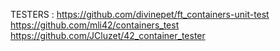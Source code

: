 TESTERS :
https://github.com/divinepet/ft_containers-unit-test
https://github.com/mli42/containers_test
https://github.com/JCluzet/42_container_tester
